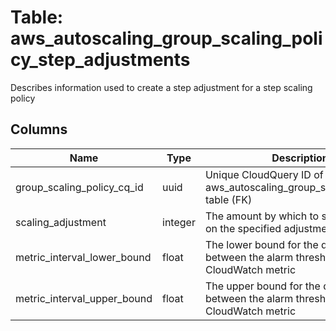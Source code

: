 
# Table: aws_autoscaling_group_scaling_policy_step_adjustments
Describes information used to create a step adjustment for a step scaling policy
## Columns
| Name        | Type           | Description  |
| ------------- | ------------- | -----  |
|group_scaling_policy_cq_id|uuid|Unique CloudQuery ID of aws_autoscaling_group_scaling_policies table (FK)|
|scaling_adjustment|integer|The amount by which to scale, based on the specified adjustment type|
|metric_interval_lower_bound|float|The lower bound for the difference between the alarm threshold and the CloudWatch metric|
|metric_interval_upper_bound|float|The upper bound for the difference between the alarm threshold and the CloudWatch metric|

